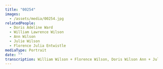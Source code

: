 ```yaml
---
title: "00254"
images:
  - /assets/media/00254.jpg
relatedPeople:
  - Doris Adeline Ward
  - William Lawrence Wilson
  - Ann Wilson
  - Julie Wilson
  - Florence Julia Entwistle
mediaType: Portrait
date: ""
transcription: William Wilson + Florence Wilson, Doris Wilson Ann + Julie Wilson
---
```

